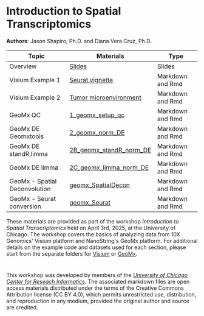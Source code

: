 # Introduction to Spatial Transcriptomics

**Authors**: Jason Shapiro, Ph.D. and Diana Vera Cruz, Ph.D.


|Topic |Materials |Type |
|------|-----|------|
|Overview|[Slides](https://uchicago.box.com/s/al70n7ccu1ccfw3k6p5zahgcy1dh5h3m)|Slides|
|Visium Example 1|[Seurat vignette](Visium/scripts/Visium_Seuratv5.md)|Markdown and Rmd |
|Visium Example 2|[Tumor microenvironment](Visium/scripts/TME_Seuratv5.md)|Markdown and Rmd |
|GeoMx QC|[1_geomx_setup_qc](GeoMx/codes/1_geomx_setup_qc.md)|Markdown and Rmd |
|GeoMx DE Geomxtools|[2_geomx_norm_DE](GeoMx/codes/2_geomx_norm_DE.md)|Markdown and Rmd |
|GeoMx DE standR,limma|[2B_geomx_standR_norm_DE](GeoMx/codes/2B_geomx_standR_norm_DE.md)|Markdown and Rmd |
|GeoMx DE limma|[2C_geomx_limma_norm_DE](GeoMx/codes/2C_geomx_limma_norm_DE.md)| Markdown and Rmd|
|GeoMx - Spatial Deconvolution|[geomx_SpatialDecon](GeoMx/codes/geomx_SpatialDecon.md)|Markdown and Rmd |
|GeoMx - Seurat conversion|[geomx_Seurat](GeoMx/codes/geomx_Seurat.md)|Markdown and Rmd |


These materials are provided as part of the workshop *Introduction to Spatial Transcriptomics* held on April 3rd, 2025, at the University of Chicago. The workshop
covers the basics of analyzing data from 10X Genomics' Visium platform and NanoString's GeoMx platform. For additional details on the example code and datasets used for
each section, please start from the separate folders for [Visium](https://github.com/CRI-Biocore/Spatial-Transcriptomics-Workshop-2025/tree/main/Visium) or [GeoMx](https://github.com/CRI-Biocore/Spatial-Transcriptomics-Workshop-2025/tree/main/GeoMX).


#
This workshop was developed by members of the [*University of Chicago Center for Reseach Informatics*](https://cri.uchicago.edu/bioinformatics/). The associated markdown files are open access materials distributed under the terms of the Creative Commons Attribution license (CC BY 4.0), which permits unrestricted use, distribution, and reproduction in any medium, provided the original author and source are credited.


